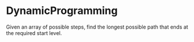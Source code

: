 # DynamicProgramming
Given an array of possible steps, find the longest possible path that ends at the required start level.
